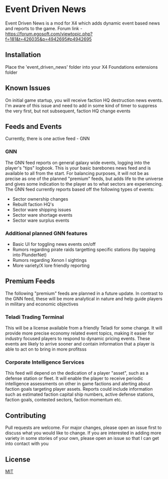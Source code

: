 # Event Driven News

Event Driven News is a mod for X4 which adds dynamic event based news and reports to the game.  Forum link - https://forum.egosoft.com/viewtopic.php?f=181&t=426035&p=4942695#p4942695

## Installation

Place the 'event_driven_news' folder into your X4 Foundations extensions folder

## Known Issues
On initial game startup, you will receive faction HQ destruction news events.  I'm aware of this issue and need to add in some kind of timer to suppress the very first, but not subsequent, faction HQ change events

## Feeds and Events
Currently, there is one active feed - GNN

### GNN 
The GNN feed reports on general galaxy wide events, logging into the player's "tips" logbook. This is your basic barebones news feed and is available to all from the start.  For balancing purposes, it will not be as precise as one of the planned "premium" feeds, but adds life to the universe and gives some indication to the player as to what sectors are experiencing.  The GNN feed currently reports based off the following types of events:
- Sector ownership changes
- Rebuilt faction HQ's
- Sector ware shipping issues
- Sector ware shortage events
- Sector ware surplus events

### Additional planned GNN features
- Basic UI for toggling news events on/off
- Rumors regarding pirate raids targetting specific stations (by tapping into PlunderNet)
- Rumors regarding Xenon I sightings
- More variety/X lore friendly reporting

## Premium Feeds
The following "premium" feeds are planned in a future update.  In contrast to the GNN feed, these will be more analytical in nature and help guide players in military and economic objectives
### Teladi Trading Terminal
This will be a license available from a friendly Teladi for some change.  It will provide more precise economy related event topics, making it easier for industry focused players to respond to dynamic pricing events.  These events are likely to arrive sooner and contain information that a player is able to act on to bring in more profitsss

### Corporate Intelligence Services
This feed will depend on the dedication of a player "asset", such as a defense station or fleet.  It will enable the player to receive periodic intelligence assessments on other in game factions and alerting about faction goals targeting player assets.  Reports could include information such as estimated faction capital ship numbers, active defense stations, faction goals, contested sectors, faction momentum etc.

## Contributing
Pull requests are welcome. For major changes, please open an issue first to discuss what you would like to change.  If you are interested in adding more variety in some stories of your own, please open an issue so that I can get into contact with you

## License
[MIT](https://choosealicense.com/licenses/mit/)
